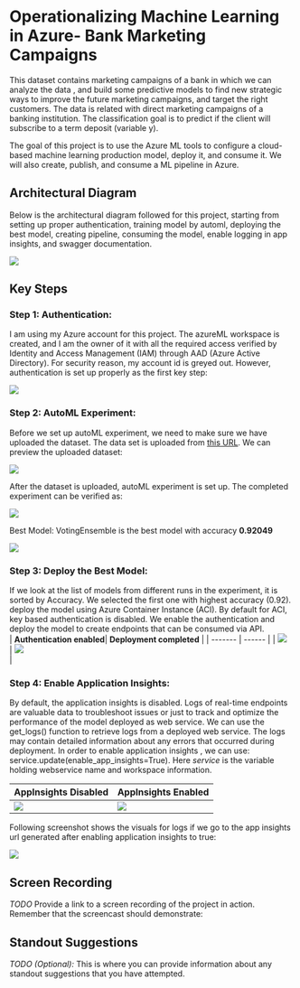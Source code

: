 
# Operationalizing Machine Learning in Azure- Bank Marketing Campaigns

This dataset contains marketing campaigns of a bank in which we can analyze the data , and build some predictive models to find new strategic ways to improve the future marketing campaigns, and target the right customers. The data is related with direct marketing campaigns of a banking institution. The classification goal is to predict if the client will subscribe to a term deposit (variable y).

The goal of this project is to use the Azure ML tools to configure a cloud-based machine learning production model, deploy it, and consume it. We will also create, publish, and consume a ML pipeline in Azure.

## Architectural Diagram

Below is the architectural diagram followed for this project, starting from setting up proper authentication, training model by automl, deploying the best model, creating pipeline, consuming the model, enable logging in app insights, and swagger documentation. <br/>

<kbd><img src= "./images/architecture.png"> </kbd>

## Key Steps
### Step 1: Authentication:
I am using my Azure account for this project. The azureML workspace is created, and I am the owner of it with all the required access verified by Identity and Access Management (IAM) through AAD (Azure Active Directory). For security reason, my account id is greyed out. However, authentication is set up properly as the first key step: <br/>

<kbd><img src= "./images/access.png"> </kbd> <br/>

### Step 2: AutoML Experiment:
Before we set up autoML experiment, we need to make sure we have uploaded the dataset. The data set is uploaded from [this URL](https://automlsamplenotebookdata.blob.core.windows.net/automl-sample-notebook-data/bankmarketing_train.csv). We can preview the uploaded dataset: <br/>

<kbd><img src= "./images/dataset_uploaded.png"> </kbd> <br/>

After the dataset is uploaded, autoML experiment is set up. The completed experiment can be verified as: <br/>

<kbd><img src= "./images/exp_complete.png"> </kbd> <br/>

Best Model: VotingEnsemble is the best model with accuracy **0.92049** <br/>

<kbd><img src= "./images/votingEnsemble.png"> </kbd> <br/>

### Step 3: Deploy the Best Model:
If we look at the list of models from different runs in the experiment, it is sorted by Accuracy. We selected the first one with highest accuracy (0.92). deploy the model using Azure Container Instance (ACI). By default for ACI, key based authentication is disabled. We enable the authentication and deploy the model to create endpoints that can be consumed via API. <br/>
| **Authentication enabled**| **Deployment completed** |
| ------- | ------ | 
| <kbd><img src= "./images/enable_auth_deploy.png"> </kbd> <br/> | <kbd><img src= "./images/endpoint_ready.png"> </kbd> <br/> | 

### Step 4: Enable Application Insights:
By default, the application insights is disabled. Logs of real-time endpoints are valuable data to troubleshoot issues or just to track and optimize the performance of the model deployed as web service. We can use the get_logs() function to retrieve logs from a deployed web service. The logs may contain detailed information about any errors that occurred during deployment. 
In order to enable application insights , we can use: service.update(enable_app_insights=True). Here *service* is the variable holding webservice name and workspace information.

| **AppInsights Disabled**| **AppInsights Enabled** |
| ------- | ------ | 
| <kbd><img src= "./images/enable_false.png"> </kbd> <br/> | <kbd><img src= "./images/enable_true.png"> </kbd> <br/> | 

Following screenshot shows the visuals for logs if we go to the app insights url generated after enabling application insights to true: <br/>

<kbd><img src= "./images/log_visuals.png"> </kbd> <br/>




## Screen Recording
*TODO* Provide a link to a screen recording of the project in action. Remember that the screencast should demonstrate:

## Standout Suggestions
*TODO (Optional):* This is where you can provide information about any standout suggestions that you have attempted.
